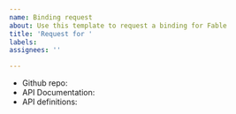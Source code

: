 ```yaml
---
name: Binding request
about: Use this template to request a binding for Fable
title: 'Request for '
labels:
assignees: ''

---
```


- Github repo: 
- API Documentation:
- API definitions: 
